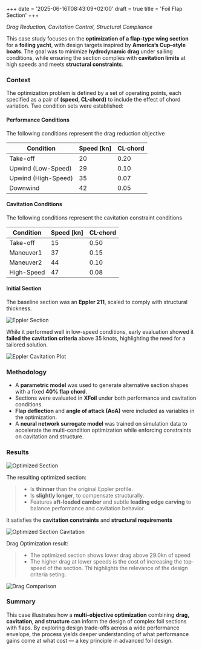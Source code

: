 +++
date = '2025-06-16T08:43:09+02:00'
draft = true
title = 'Foil Flap Section'
+++

*Drag Reduction, Cavitation Control, Structural Compliance*

<!--more-->

This case study focuses on the **optimization of a flap-type wing section** for a **foiling yacht**, with design targets inspired by **America’s Cup–style boats**. The goal was to minimize **hydrodynamic drag** under sailing conditions, while ensuring the section complies with **cavitation limits** at high speeds and meets **structural constraints**.

### Context

The optimization problem is defined by a set of operating points, each specified as a pair of **(speed, CL·chord)** to include the effect of chord variation. Two condition sets were established:

#### Performance Conditions
The following conditions represent the drag reduction objective

| Condition     			 | Speed [kn] | CL·chord |
|----------------------------|------------|----------|
| Take-off      	         | 20         | 0.20     |
| Upwind (Low-Speed)         | 29         | 0.10     |
| Upwind (High-Speed)        | 35         | 0.07     |
| Downwind      			 | 42         | 0.05     |

#### Cavitation Conditions
The following conditions represent the cavitation constraint conditions

| Condition     			 | Speed [kn] | CL·chord |
|----------------------------|------------|----------|
| Take-off      	         | 15         | 0.50     |
| Maneuver1			         | 37         | 0.15     |
| Maneuver2			         | 44         | 0.10     |
| High-Speed      			 | 47         | 0.08     |


#### Initial Section
The baseline section was an **Eppler 211**, scaled to comply with structural thickness.

![Eppler Section](/img/behind-design/flap_section/eppler_section.png)

While it performed well in low-speed conditions, early evaluation showed it **failed the cavitation criteria** above 35 knots, highlighting the need for a tailored solution.

![Eppler Cavitation Plot](/img/behind-design/flap_section/eppler_cavitation.png)

### Methodology

- A **parametric model** was used to generate alternative section shapes with a fixed **40% flap chord**.
- Sections were evaluated in **XFoil** under both performance and cavitation conditions.
- **Flap deflection** and **angle of attack (AoA)** were included as variables in the optimization.
- A **neural network surrogate model** was trained on simulation data to accelerate the multi-condition optimization while enforcing constraints on cavitation and structure.

### Results

![Optimized Section](/img/behind-design/flap_section/opti_vs_eppler_sections.png)

The resulting optimized section:

> * Is **thinner** than the original Eppler profile.
> * Is **slightly longer**, to compensate structurally.
> * Features **aft-loaded camber** and subtle **leading edge carving** to balance performance and cavitation behavior.

It satisfies the **cavitation constraints** and **structural requirements**

![Optimized Section Cavitation](/img/behind-design/flap_section/opti_cavitation.png)


Drag Optimization result:
> * The optimized section shows lower drag above 29.0kn of speed
> * The higher drag at lower speeds is the cost of increasing the top-speed of the section. Thi highlights the relevance of the design criteria seting.

![Drag Comparison](/img/behind-design/flap_section/drag_comparison.png)


### Summary

This case illustrates how a **multi-objective optimization** combining **drag, cavitation, and structure** can inform the design of complex foil sections with flaps. By exploring design trade-offs across a wide performance envelope, the process yields deeper understanding of what performance gains come at what cost — a key principle in advanced foil design.
